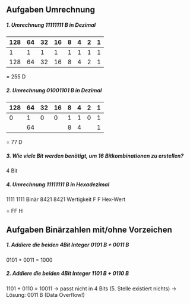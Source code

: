 ##  Aufgaben Umrechnung

##### 1. Umrechnung 11111111 B in Dezimal

| 128 | 64 | 32 | 16 | 8 | 4 | 2 | 1 |
|-----|----|----|----|---|---|---|---|
|  1  | 1  | 1  | 1  | 1 | 1 | 1 | 1 |
|128  | 64 | 32 | 16 | 8 | 4 | 2 | 1 |

= 255 D

##### 2. Umrechnung 01001101 B in Dezimal

| 128 | 64 | 32 | 16 | 8 | 4 | 2 | 1 |
|-----|----|----|----|---|---|---|---|
|  0  | 1  | 0  | 0  | 1 | 1 | 0 | 1 |
|    | 64 |   |   | 8 | 4 |  | 1 |

= 77 D


##### 3. Wie viele Bit werden benötigt, um 16 Bitkombinationen zu erstellen?
4 Bit

##### 4. Umrechnung 11111111 B in Hexadezimal

1111 1111 Binär
8421 8421 Wertigkeit
 F    F   Hex-Wert 

= FF H


## Aufgaben Binärzahlen mit/ohne Vorzeichen

##### 1. Addiere die beiden 4Bit Integer 0101 B + 0011 B

0101 +
0011
= 1000

##### 2. Addiere die beiden 4Bit Integer 1101 B + 0110 B

1101 +
0110
= 10011 -> passt nicht in 4 Bits (5. Stelle existiert nichts) -> Lösung: 0011 B (Data Overflow!)


